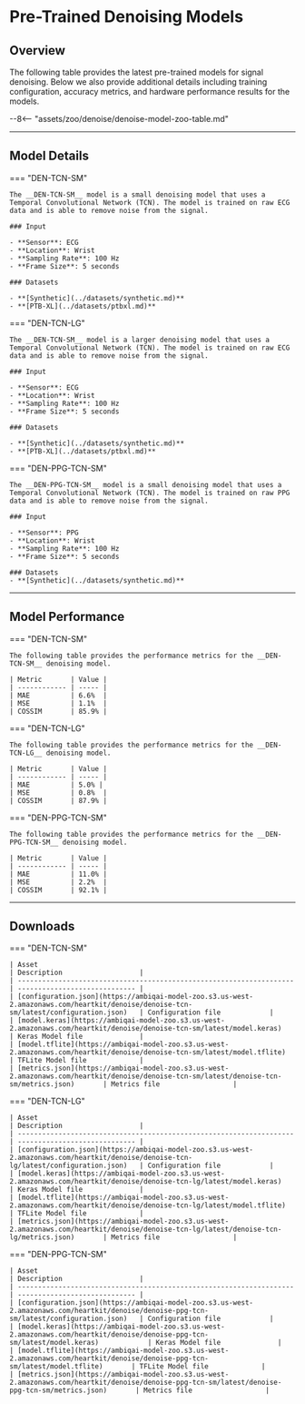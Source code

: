 # Pre-Trained Denoising Models

## <span class="sk-h2-span">Overview</span>

The following table provides the latest pre-trained models for signal denoising. Below we also provide additional details including training configuration, accuracy metrics, and hardware performance results for the models.


--8<-- "assets/zoo/denoise/denoise-model-zoo-table.md"

---

## <span class="sk-h2-span">Model Details</span>

=== "DEN-TCN-SM"

    The __DEN-TCN-SM__ model is a small denoising model that uses a Temporal Convolutional Network (TCN). The model is trained on raw ECG data and is able to remove noise from the signal.

    ### Input

    - **Sensor**: ECG
    - **Location**: Wrist
    - **Sampling Rate**: 100 Hz
    - **Frame Size**: 5 seconds

    ### Datasets

    - **[Synthetic](../datasets/synthetic.md)**
    - **[PTB-XL](../datasets/ptbxl.md)**

=== "DEN-TCN-LG"

    The __DEN-TCN-SM__ model is a larger denoising model that uses a Temporal Convolutional Network (TCN). The model is trained on raw ECG data and is able to remove noise from the signal.

    ### Input

    - **Sensor**: ECG
    - **Location**: Wrist
    - **Sampling Rate**: 100 Hz
    - **Frame Size**: 5 seconds

    ### Datasets

    - **[Synthetic](../datasets/synthetic.md)**
    - **[PTB-XL](../datasets/ptbxl.md)**

=== "DEN-PPG-TCN-SM"

    The __DEN-PPG-TCN-SM__ model is a small denoising model that uses a Temporal Convolutional Network (TCN). The model is trained on raw PPG data and is able to remove noise from the signal.

    ### Input

    - **Sensor**: PPG
    - **Location**: Wrist
    - **Sampling Rate**: 100 Hz
    - **Frame Size**: 5 seconds

    ### Datasets
    - **[Synthetic](../datasets/synthetic.md)**

---

## <span class="sk-h2-span">Model Performance</span>

=== "DEN-TCN-SM"

    The following table provides the performance metrics for the __DEN-TCN-SM__ denoising model.

    | Metric       | Value |
    | ------------ | ----- |
    | MAE          | 6.6%  |
    | MSE          | 1.1%  |
    | COSSIM       | 85.9% |

=== "DEN-TCN-LG"

    The following table provides the performance metrics for the __DEN-TCN-LG__ denoising model.

    | Metric       | Value |
    | ------------ | ----- |
    | MAE          | 5.0% |
    | MSE          | 0.8%  |
    | COSSIM       | 87.9% |

=== "DEN-PPG-TCN-SM"

    The following table provides the performance metrics for the __DEN-PPG-TCN-SM__ denoising model.

    | Metric       | Value |
    | ------------ | ----- |
    | MAE          | 11.0% |
    | MSE          | 2.2%  |
    | COSSIM       | 92.1% |

---

## <span class="sk-h2-span">Downloads</span>

=== "DEN-TCN-SM"

    | Asset                                                                | Description                   |
    | -------------------------------------------------------------------- | ----------------------------- |
    | [configuration.json](https://ambiqai-model-zoo.s3.us-west-2.amazonaws.com/heartkit/denoise/denoise-tcn-sm/latest/configuration.json)   | Configuration file            |
    | [model.keras](https://ambiqai-model-zoo.s3.us-west-2.amazonaws.com/heartkit/denoise/denoise-tcn-sm/latest/model.keras)            | Keras Model file              |
    | [model.tflite](https://ambiqai-model-zoo.s3.us-west-2.amazonaws.com/heartkit/denoise/denoise-tcn-sm/latest/model.tflite)       | TFLite Model file             |
    | [metrics.json](https://ambiqai-model-zoo.s3.us-west-2.amazonaws.com/heartkit/denoise/denoise-tcn-sm/latest/denoise-tcn-sm/metrics.json)       | Metrics file                  |

=== "DEN-TCN-LG"

    | Asset                                                                | Description                   |
    | -------------------------------------------------------------------- | ----------------------------- |
    | [configuration.json](https://ambiqai-model-zoo.s3.us-west-2.amazonaws.com/heartkit/denoise/denoise-tcn-lg/latest/configuration.json)   | Configuration file            |
    | [model.keras](https://ambiqai-model-zoo.s3.us-west-2.amazonaws.com/heartkit/denoise/denoise-tcn-lg/latest/model.keras)            | Keras Model file              |
    | [model.tflite](https://ambiqai-model-zoo.s3.us-west-2.amazonaws.com/heartkit/denoise/denoise-tcn-lg/latest/model.tflite)       | TFLite Model file             |
    | [metrics.json](https://ambiqai-model-zoo.s3.us-west-2.amazonaws.com/heartkit/denoise/denoise-tcn-lg/latest/denoise-tcn-lg/metrics.json)       | Metrics file                  |

=== "DEN-PPG-TCN-SM"

    | Asset                                                                | Description                   |
    | -------------------------------------------------------------------- | ----------------------------- |
    | [configuration.json](https://ambiqai-model-zoo.s3.us-west-2.amazonaws.com/heartkit/denoise/denoise-ppg-tcn-sm/latest/configuration.json)   | Configuration file            |
    | [model.keras](https://ambiqai-model-zoo.s3.us-west-2.amazonaws.com/heartkit/denoise/denoise-ppg-tcn-sm/latest/model.keras)            | Keras Model file              |
    | [model.tflite](https://ambiqai-model-zoo.s3.us-west-2.amazonaws.com/heartkit/denoise/denoise-ppg-tcn-sm/latest/model.tflite)       | TFLite Model file             |
    | [metrics.json](https://ambiqai-model-zoo.s3.us-west-2.amazonaws.com/heartkit/denoise/denoise-ppg-tcn-sm/latest/denoise-ppg-tcn-sm/metrics.json)       | Metrics file                  |


<!-- ## <span class="sk-h2-span">EVB Performance</span>

The following table provides the latest hardware performance results when running on Apollo4 Plus EVB.

--8<-- "assets/zoo/denoise/denoise-model-hw-table.md"

--- -->

<!-- ## <span class="sk-h2-span">EVB Performance</span>

The following table provides the latest performance and accuracy results of all models when running on Apollo4 Plus EVB. These results are obtained using neuralSPOTs [Autodeploy tool](https://ambiqai.github.io/neuralSPOT/docs/From%20TF%20to%20EVB%20-%20testing%2C%20profiling%2C%20and%20deploying%20AI%20models.html). From neuralSPOT repo, the following command can be used to capture EVB results via Autodeploy:

``` console
python -m ns_autodeploy \
--tflite-filename model.tflite \
--model-name model \
--cpu-mode 192 \
--arena-size-scratch-buffer-padding 0 \
--max-arena-size 80 \

```

--8<-- "assets/zoo/denoise/denoise-model-hw-table.md" -->
